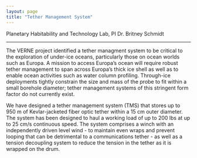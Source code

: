 ```yaml
---
layout: page
title: "Tether Management System"
---
```


Planetary Habitability and Technology Lab, PI Dr. Britney Schmidt

---

The VERNE project identified a tether managment system to be critical to the exploration of under-ice oceans, particularly those on ocean worlds such as Europa. A mission to access Europa’s ocean will require robust tether management to span across Europa’s thick ice shell as well as to enable ocean activities such as water column profiling. Through-ice deployments tightly constrain the size and mass of the probe to fit within a small borehole diameter; tether management systems of this stringent form factor do not currently exist.

We have designed a tether management system (TMS) that stores up to 950 m of Kevlar-jacketed fiber optic tether within a 15 cm outer diameter. The system has been designed to haul a working load of up to 200 lbs at up to 25 cm/s continuous speed. The system comprises a winch with an independently driven level wind - to maintain even wraps and prevent looping that can be detrimental to a communications tether - as well as a tension decoupling system to reduce the tension in the tether as it is wrapped on the drum.